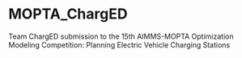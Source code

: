 # MOPTA_ChargED
Team ChargED submission to the 15th AIMMS-MOPTA Optimization Modeling Competition: Planning Electric Vehicle Charging Stations
